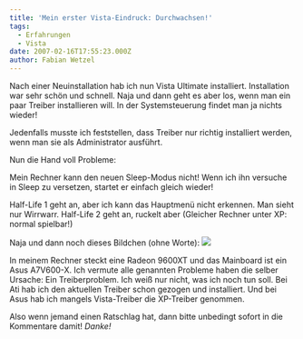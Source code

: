```yaml
---
title: 'Mein erster Vista-Eindruck: Durchwachsen!'
tags:
  - Erfahrungen
  - Vista
date: 2007-02-16T17:55:23.000Z
author: Fabian Wetzel
---
```


Nach einer Neuinstallation hab ich nun Vista Ultimate installiert. Installation war sehr schön und schnell. Naja und dann geht es aber los, wenn man ein paar Treiber installieren will. In der Systemsteuerung findet man ja nichts wieder!

Jedenfalls musste ich feststellen, dass Treiber nur richtig installiert werden, wenn man sie als Administrator ausführt.

Nun die Hand voll Probleme:

Mein Rechner kann den neuen Sleep-Modus nicht! Wenn ich ihn versuche in Sleep zu versetzen, startet er einfach gleich wieder!

Half-Life 1 geht an, aber ich kann das Hauptmenü nicht erkennen. Man sieht nur Wirrwarr. Half-Life 2 geht an, ruckelt aber (Gleicher Rechner unter XP: normal spielbar!)

Naja und dann noch dieses Bildchen (ohne Worte):
[![](https://az275061.vo.msecnd.net/blogmedia/2007/02/vista_performance_thumb.png)](https://az275061.vo.msecnd.net/blogmedia/2007/02/vista_performance.png)

In meinem Rechner steckt eine Radeon 9600XT und das Mainboard ist ein Asus A7V600-X. Ich vermute alle genannten Probleme haben die selber Ursache: Ein Treiberproblem. Ich weiß nur nicht, was ich noch tun soll. Bei Ati hab ich den aktuellen Treiber schon gezogen und installiert. Und bei Asus hab ich mangels Vista-Treiber die XP-Treiber genommen.

Also wenn jemand einen Ratschlag hat, dann bitte unbedingt sofort in die Kommentare damit! _Danke!_


